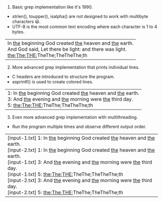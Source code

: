 1) Basic grep implementation like it's 1990.
* strlen(), toupper(), isalpha() are not designed to work with multibyte characters 😃️.
* UTF-8 is the most common text encoding where each character is 1 to 4 bytes.
<table><tr><td>
In <ins>the</ins> beginning God created <ins>the</ins> heaven and <ins>the</ins> earth.<br>
And God said, Let there be light: and there was light.<br>
<ins>the</ins>;<ins>The</ins>;<ins>THE</ins>;TheThe;TheTheThe;th
</table></tr></td>

2) More advanced grep implementation that prints individual lines.
* C headers are introduced to structure the program.
* asprintf() is used to create colored lines.
<table><tr><td>
1: In <ins>the</ins> beginning God created <ins>the</ins> heaven and <ins>the</ins> earth.<br>
3: And <ins>the</ins> evening and <ins>the</ins> morning were <ins>the</ins> third day.<br>
5: <ins>the</ins>;<ins>The</ins>;<ins>THE</ins>;TheThe;TheTheThe;th
</table></tr></td>

3) Even more advanced grep implementation with multithreading.
* Run the program multiple times and observe different output order.
<table><tr><td>
[input-1.txt] 1: In <ins>the</ins> beginning God created <ins>the</ins> heaven and <ins>the</ins> earth.<br>
[input-2.txt] 1: In <ins>the</ins> beginning God created <ins>the</ins> heaven and <ins>the</ins> earth.<br>
[input-1.txt] 3: And <ins>the</ins> evening and <ins>the</ins> morning were <ins>the</ins> third day.<br>
[input-1.txt] 5: <ins>the</ins>;<ins>The</ins>;<ins>THE</ins>;TheThe;TheTheThe;th<br>
[input-2.txt] 3: And <ins>the</ins> evening and <ins>the</ins> morning were <ins>the</ins> third day.<br>
[input-2.txt] 5: <ins>the</ins>;<ins>The</ins>;<ins>THE</ins>;TheThe;TheTheThe;th
</table></tr></td>

